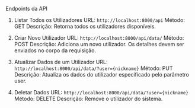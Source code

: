 Endpoints da API

1. Listar Todos os Utilizadores
URL: `http://localhost:8000/api`
Método: GET
Descrição: Retorna todos os utilizadores disponíveis.


2. Criar Novo Utilizador
URL: `http://localhost:8000/api/data/`
Método: POST
Descrição: Adiciona um novo utilizador. Os detalhes devem ser enviados no corpo da requisição.


3. Atualizar Dados de um Utilizador
URL: `http://localhost:8000/api/data/?user={nickname}`
Método: PUT
Descrição: Atualiza os dados do utilizador especificado pelo parâmetro user.


4. Deletar Dados
URL: `http://localhost:8000/api/data/?user={nickname}`
Método: DELETE
Descrição: Remove o utilizador do sistema.
